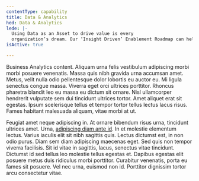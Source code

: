 ```yaml
---
contentType: capability
title: Data & Analytics
hed: Data & Analytics
lede: |-
  Using Data as an Asset to drive value is every
  organization’s dream. Our ‘Insight Driven’ Enablement Roadmap can help you harness critical insights by building next generation Analytics Capabilities. We help our clients build an insights driven operating model & organization, and enable them to deliver on KPIs, Outcomes, and AI driven Next Best Actions (NBA). Our Enablers bring a combination of deep functional, domain and technical expertise to help Clients generate most value from their insights.
isActive: true

---
```

Business Analytics content. Aliquam urna felis vestibulum adipiscing morbi morbi posuere venenatis. Massa quis nibh gravida urna accumsan amet. Metus, velit nulla odio pellentesque dolor lobortis eu auctor eu. Mi ligula senectus congue massa. Viverra eget orci ultrices porttitor. Rhoncus pharetra blandit leo eu massa eu dictum sit ornare. Nisl ullamcorper hendrerit vulputate sem dui tincidunt ultrices tortor. Amet aliquet erat sit egestas. Ipsum scelerisque tellus et tempor tortor tellus lectus lacus risus. Fames habitant malesuada aliquam, vitae morbi at ut.

Feugiat amet neque adipiscing in. At ornare bibendum risus urna, tincidunt ultrices amet. Urna, [adipiscing diam ante id](google.com "Google"). In et molestie elementum lectus. Varius iaculis elit sit nibh sagittis quis. Lectus dictumst est, in non odio purus. Diam sem diam adipiscing maecenas eget. Sed quis non tempor viverra facilisis. Sit id vitae in sagittis, lacus, senectus vitae tincidunt. Dictumst id sed tellus leo molestie tellus egestas et. Dapibus egestas elit posuere metus duis ridiculus morbi porttitor. Curabitur venenatis, porta eu fames sit posuere. Vel nec urna, euismod non id. Porttitor dignissim tortor arcu consectetur vitae.
